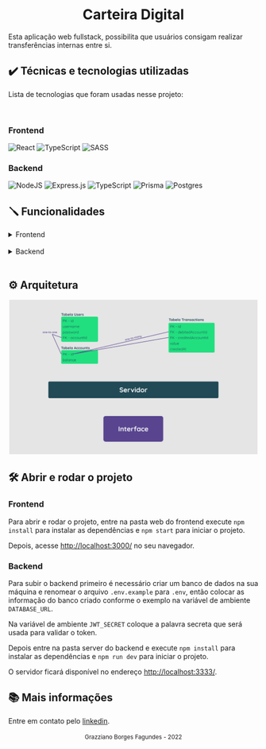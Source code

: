 <div align="center">
  <h1>Carteira Digital</h1>
</div>

Esta aplicação web fullstack, possibilita que usuários consigam realizar transferências internas entre si.

## ✔️ Técnicas e tecnologias utilizadas

Lista de tecnologias que foram usadas nesse projeto:

<br>

### Frontend

![React](https://img.shields.io/badge/react-%2320232a.svg?style=for-the-badge&logo=react&logoColor=%2361DAFB)
![TypeScript](https://img.shields.io/badge/typescript-%23007ACC.svg?style=for-the-badge&logo=typescript&logoColor=white)
![SASS](https://img.shields.io/badge/SASS-hotpink.svg?style=for-the-badge&logo=SASS&logoColor=white)

### Backend

![NodeJS](https://img.shields.io/badge/node.js-6DA55F?style=for-the-badge&logo=node.js&logoColor=white)
![Express.js](https://img.shields.io/badge/express.js-%23404d59.svg?style=for-the-badge&logo=express&logoColor=%2361DAFB)
![TypeScript](https://img.shields.io/badge/typescript-%23007ACC.svg?style=for-the-badge&logo=typescript&logoColor=white)
![Prisma](https://img.shields.io/badge/Prisma-3982CE?style=for-the-badge&logo=Prisma&logoColor=white)
![Postgres](https://img.shields.io/badge/postgres-%23316192.svg?style=for-the-badge&logo=postgresql&logoColor=white)

## 🪛 Funcionalidades

<details>

<summary>Frontend</summary>

- Página para realizar o cadastro na NG informando username e password.

- Página para realizar o login informando username e password.

- Com o usuário logado, a página principal deve apresentar:

  - balance atual do usuário;

  - Seção voltada à realização de transferências para outros usuários NG a partir do username de quem sofrerá o cash-in;

  - Tabela com os detalhes de todas as transações que o usuário participou;

  - Mecanismo para filtrar a tabela por data de transação e/ou transações do tipo cash-in/cash-out;

  - Botão para realizar o log-out.
</details>

<br>

<details>

<summary>Backend</summary>

- Qualquer pessoa deverá poder fazer parte da NG. Para isso, basta realizar o cadastro informando username e password.

- Deve-se garantir que cada username seja único e composto por, pelo menos, 3 caracteres.

- Deve-se garantir que a password seja composta por pelo menos 8 caracteres, um número e uma letra maiúscula. Lembre-se que ela deverá ser hashada ao ser armazenada no banco.

- Durante o processo de cadastro de um novo usuário, sua respectiva conta deverá ser criada automaticamente na tabela Accounts com um balance de R$ 100,00. É importante ressaltar que caso ocorra algum problema e o usuário não seja criado, a tabela Accounts não deverá ser afetada.

- Todo usuário deverá conseguir logar na aplicação informando username e password. Caso o login seja bem-sucedido, um token JWT (com 24h de validade) deverá ser fornecido.

- Todo usuário logado (ou seja, que apresente um token válido) deverá ser capaz de visualizar seu próprio balance atual. Um usuário A não pode visualizar o balance de um usuário B, por exemplo.

- Todo usuário logado (ou seja, que apresente um token válido) deverá ser capaz de realizar um cash-out informando o username do usuário que sofrerá o cash-in), caso apresente balance suficiente para isso. Atente-se ao fato de que um usuário não deverá ter a possibilidade de realizar uma transferência para si mesmo.

- Toda nova transação bem-sucedida deverá ser registrada na tabela Transactions. Em casos de falhas transacionais, a tabela Transactions não deverá ser afetada.

- Todo usuário logado (ou seja, que apresente um token válido) deverá ser capaz de visualizar as transações financeiras (cash-out e cash-in) que participou. Caso o usuário não tenha participado de uma determinada transação, ele nunca poderá ter acesso à ela.

- Todo usuário logado (ou seja, que apresente um token válido) deverá ser capaz de filtrar as transações financeiras que participou por:

  - Data de realização da transação e/ou

        - Transações de cash-out;

        - Transações de cash-in.

</details>

<br>

## ⚙️ Arquitetura

<div align="center">
  <img src="./docs/assets/digram.png" width="500" heigth="500">
</div>

## 🛠️ Abrir e rodar o projeto

### Frontend

Para abrir e rodar o projeto, entre na pasta web do frontend execute `npm install` para instalar as dependências e `npm start` para iniciar o projeto.

Depois, acesse <a href="http://localhost:3000/">http://localhost:3000/</a> no seu navegador.

### Backend

Para subir o backend primeiro é necessário criar um banco de dados na sua máquina e renomear o arquivo `.env.example` para `.env`, então colocar as informação do banco criado conforme o exemplo na variável de ambiente `DATABASE_URL`.

Na variável de ambiente `JWT_SECRET` coloque a palavra secreta que será usada para validar o token.

Depois entre na pasta server do backend e execute `npm install` para instalar as dependências e `npm run dev` para iniciar o projeto.

O servidor ficará disponível no endereço <a href="http://localhost:3333/">http://localhost:3333/</a>.

## 📚 Mais informações

Entre em contato pelo [linkedin](https://www.linkedin.com/in/grazziano-fagundes/).

<div align="center">
  <small>Grazziano Borges Fagundes - 2022</small>
</div>
